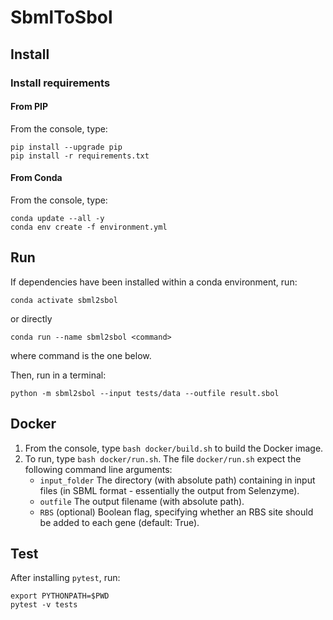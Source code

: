 # SbmlToSbol

## Install
### Install requirements
#### From PIP
From the console, type:
```
pip install --upgrade pip
pip install -r requirements.txt
```
#### From Conda
From the console, type:
```
conda update --all -y
conda env create -f environment.yml
```

## Run
If dependencies have been installed within a conda environment, run:
```
conda activate sbml2sbol
```
or directly
```
conda run --name sbml2sbol <command>
```
where command is the one below.

Then, run in a terminal:
```
python -m sbml2sbol --input tests/data --outfile result.sbol
```

## Docker

1. From the console, type `bash docker/build.sh` to build the Docker image.
2. To run, type `bash docker/run.sh`. The file `docker/run.sh` expect the following command line arguments:
    * `input_folder` The directory (with absolute path) containing in input files (in SBML format - essentially the output from Selenzyme).
    * `outfile` The output filename (with absolute path).
    * `RBS` (optional) Boolean flag, specifying whether an RBS site should be added to each gene (default: True).


## Test
After installing `pytest`, run:
```
export PYTHONPATH=$PWD
pytest -v tests
```